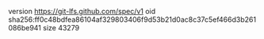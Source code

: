version https://git-lfs.github.com/spec/v1
oid sha256:ff0c48bdfea86104af329803406f9d53b21d0ac8c37c5ef466d3b261086be941
size 43279
